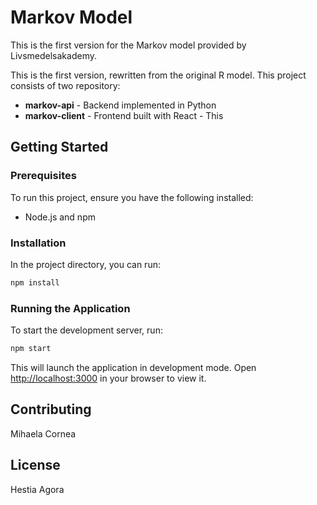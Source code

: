 # Markov Model
This is the first version for the Markov model provided by Livsmedelsakademy. 

This is the first version, rewritten from the original R model. This project consists of two repository:
- **markov-api** - Backend implemented in Python
- **markov-client** - Frontend built with React - This

## Getting Started

### Prerequisites
To run this project, ensure you have the following installed:
- Node.js and npm

### Installation

In the project directory, you can run:

```sh
npm install
```

### Running the Application

To start the development server, run:

```sh
npm start
```

This will launch the application in development mode. Open [http://localhost:3000](http://localhost:3000) in your browser to view it.

## Contributing
Mihaela Cornea 

## License
Hestia Agora 

